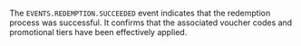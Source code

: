The `EVENTS.REDEMPTION.SUCCEEDED` event indicates that the redemption process was successful. It confirms that the associated voucher codes and promotional tiers have been effectively applied.